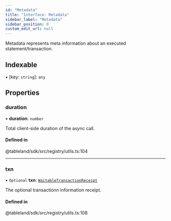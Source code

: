 ```yaml
---
id: "Metadata"
title: "Interface: Metadata"
sidebar_label: "Metadata"
sidebar_position: 0
custom_edit_url: null
---
```


Metadata represents meta information about an executed statement/transaction.

## Indexable

▪ [key: `string`]: `any`

## Properties

### duration

• **duration**: `number`

Total client-side duration of the async call.

#### Defined in

@tableland/sdk/src/registry/utils.ts:104

___

### txn

• `Optional` **txn**: [`WaitableTransactionReceipt`](../modules.md#waitabletransactionreceipt)

The optional transactionn information receipt.

#### Defined in

@tableland/sdk/src/registry/utils.ts:108
